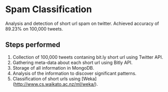 # Spam Classification
Analysis and detection of short url spam on twitter. Achieved accuracy of 89.23% on 100,000 tweets.

## Steps performed ##
1. Collection of 100,000 tweets contaning bit.ly short url using Twitter API.
2. Gathering meta-data about each short url using Bitly API.
3. Storage of all information in MongoDB.
4. Analysis of the information to discover significant patterns.
5. Classification of short urls using [Weka] (http://www.cs.waikato.ac.nz/ml/weka/).
